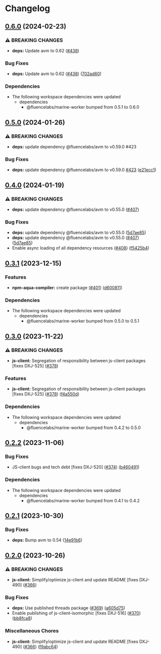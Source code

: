 # Changelog

## [0.6.0](https://github.com/fluencelabs/js-client/compare/js-client-isomorphic-v0.5.0...js-client-isomorphic-v0.6.0) (2024-02-23)


### ⚠ BREAKING CHANGES

* **deps:** Update avm to 0.62 ([#438](https://github.com/fluencelabs/js-client/issues/438))

### Bug Fixes

* **deps:** Update avm to 0.62 ([#438](https://github.com/fluencelabs/js-client/issues/438)) ([702ad60](https://github.com/fluencelabs/js-client/commit/702ad605a8e9217f66d3992f31ae8461283ff0b1))


### Dependencies

* The following workspace dependencies were updated
  * dependencies
    * @fluencelabs/marine-worker bumped from 0.5.1 to 0.6.0

## [0.5.0](https://github.com/fluencelabs/js-client/compare/js-client-isomorphic-v0.4.0...js-client-isomorphic-v0.5.0) (2024-01-26)


### ⚠ BREAKING CHANGES

* **deps:** update dependency @fluencelabs/avm to v0.59.0 #423

### Bug Fixes

* **deps:** update dependency @fluencelabs/avm to v0.59.0 [#423](https://github.com/fluencelabs/js-client/issues/423) ([e21ecc1](https://github.com/fluencelabs/js-client/commit/e21ecc1edec5f34f2a56726eb62833774f814fef))

## [0.4.0](https://github.com/fluencelabs/js-client/compare/js-client-isomorphic-v0.3.1...js-client-isomorphic-v0.4.0) (2024-01-19)


### ⚠ BREAKING CHANGES

* **deps:** update dependency @fluencelabs/avm to v0.55.0 ([#407](https://github.com/fluencelabs/js-client/issues/407))

### Bug Fixes

* **deps:** update dependency @fluencelabs/avm to v0.55.0 ([5d7ae85](https://github.com/fluencelabs/js-client/commit/5d7ae85e585b8ce1d89f347a0a31d2212fc5a792))
* **deps:** update dependency @fluencelabs/avm to v0.55.0 ([#407](https://github.com/fluencelabs/js-client/issues/407)) ([5d7ae85](https://github.com/fluencelabs/js-client/commit/5d7ae85e585b8ce1d89f347a0a31d2212fc5a792))
* Enable async loading of all dependency resources ([#408](https://github.com/fluencelabs/js-client/issues/408)) ([f5425b4](https://github.com/fluencelabs/js-client/commit/f5425b4746f436f84a41bae6584adb8b200ba33d))

## [0.3.1](https://github.com/fluencelabs/js-client/compare/js-client-isomorphic-v0.3.0...js-client-isomorphic-v0.3.1) (2023-12-15)


### Features

* **npm-aqua-compiler:** create package  ([#401](https://github.com/fluencelabs/js-client/issues/401)) ([d600811](https://github.com/fluencelabs/js-client/commit/d6008110cf0ecaf23a63cfef0bb3f786a6eb0937))


### Dependencies

* The following workspace dependencies were updated
  * dependencies
    * @fluencelabs/marine-worker bumped from 0.5.0 to 0.5.1

## [0.3.0](https://github.com/fluencelabs/js-client/compare/js-client-isomorphic-v0.2.2...js-client-isomorphic-v0.3.0) (2023-11-22)


### ⚠ BREAKING CHANGES

* **js-client:** Segregation of responsibility between js-client packages [fixes DXJ-525] ([#378](https://github.com/fluencelabs/js-client/issues/378))

### Features

* **js-client:** Segregation of responsibility between js-client packages [fixes DXJ-525] ([#378](https://github.com/fluencelabs/js-client/issues/378)) ([f4a550d](https://github.com/fluencelabs/js-client/commit/f4a550dd226846dfc2ade1ccc35a286dc3be2fed))


### Dependencies

* The following workspace dependencies were updated
  * dependencies
    * @fluencelabs/marine-worker bumped from 0.4.2 to 0.5.0

## [0.2.2](https://github.com/fluencelabs/js-client/compare/js-client-isomorphic-v0.2.1...js-client-isomorphic-v0.2.2) (2023-11-06)


### Bug Fixes

* JS-client bugs and tech debt [fixes DXJ-520] ([#374](https://github.com/fluencelabs/js-client/issues/374)) ([b460491](https://github.com/fluencelabs/js-client/commit/b460491fbd0d07e3507a6c70f162014580c6d6da))


### Dependencies

* The following workspace dependencies were updated
  * dependencies
    * @fluencelabs/marine-worker bumped from 0.4.1 to 0.4.2

## [0.2.1](https://github.com/fluencelabs/js-client/compare/js-client-isomorphic-v0.2.0...js-client-isomorphic-v0.2.1) (2023-10-30)


### Bug Fixes

* **deps:** Bump avm to 0.54 ([14e91b6](https://github.com/fluencelabs/js-client/commit/14e91b6e00e625792051aee2c82651e5679e3575))

## [0.2.0](https://github.com/fluencelabs/js-client/compare/js-client-isomorphic-v0.1.0...js-client-isomorphic-v0.2.0) (2023-10-26)


### ⚠ BREAKING CHANGES

* **js-client:** Simplify/optimize js-client and update README [fixes DXJ-490] ([#366](https://github.com/fluencelabs/js-client/issues/366))

### Bug Fixes

* **deps:** Use published threads package ([#369](https://github.com/fluencelabs/js-client/issues/369)) ([a605d75](https://github.com/fluencelabs/js-client/commit/a605d757f9ddf0cb9cb98ef30a88d1c696de3c89))
* Enable publishing of js-client-isomorphic [fixes DXJ-516] ([#370](https://github.com/fluencelabs/js-client/issues/370)) ([bb8fca8](https://github.com/fluencelabs/js-client/commit/bb8fca88e793cb2020cb3fea8f308626c788e6ef))


### Miscellaneous Chores

* **js-client:** Simplify/optimize js-client and update README [fixes DXJ-490] ([#366](https://github.com/fluencelabs/js-client/issues/366)) ([f9abc64](https://github.com/fluencelabs/js-client/commit/f9abc6419c9b32aacec4b05a625d08ec7ff407ba))
